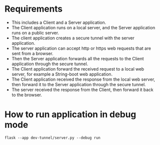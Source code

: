 # Requirements

- This includes a Client and a Server application.  
- The Client application runs on a local server, and the Server application runs on a public server.   
- The client application creates a secure tunnel with the server application.   
- The server application can accept http or https web requests that are sent from a browser.  
- Then the Server application forwards all the requests to the Client application through the secure tunnel.
- The Client application forward the received request to a local web server, for example a String-boot web application.
- The Client application received the response from the local web server, then forward it to the Server application through the secure tunnel. 
- The server received the response from the Client, then forward it back to the browser.


# How to run application in debug mode
```
flask --app dev-tunnel/server.py --debug run
```
